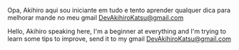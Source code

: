 Opa, Akihiro aqui sou iniciante em tudo e tento aprender qualquer dica para melhorar mande no meu gmail DevAkihiroKatsu@gmail.com

Hello, Akihiro speaking here, I'm a beginner at everything and I'm trying to learn some tips to improve, send it to my gmail DevAkihiroKatsu@gmail.com

